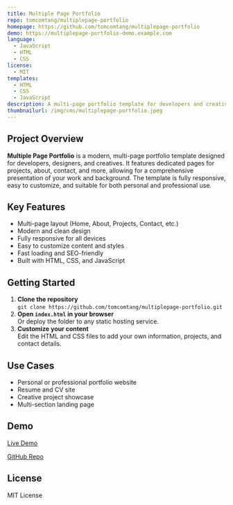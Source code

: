 ```yaml
---
title: Multiple Page Portfolio
repo: tomcomtang/multiplepage-portfolio
homepage: https://github.com/tomcomtang/multiplepage-portfolio
demo: https://multiplepage-portfolio-demo.example.com
language:
  - JavaScript
  - HTML
  - CSS
license:
  - MIT
templates:
  - HTML
  - CSS
  - JavaScript
description: A multi-page portfolio template for developers and creatives, featuring separate pages for projects, about, contact, and more, with a modern and responsive design.
thumbnailurl: /img/cms/multiplepage-portfolio.jpeg
---
```


## Project Overview

**Multiple Page Portfolio** is a modern, multi-page portfolio template designed for developers, designers, and creatives. It features dedicated pages for projects, about, contact, and more, allowing for a comprehensive presentation of your work and background. The template is fully responsive, easy to customize, and suitable for both personal and professional use.

## Key Features

- Multi-page layout (Home, About, Projects, Contact, etc.)
- Modern and clean design
- Fully responsive for all devices
- Easy to customize content and styles
- Fast loading and SEO-friendly
- Built with HTML, CSS, and JavaScript

## Getting Started

1. **Clone the repository**  
   `git clone https://github.com/tomcomtang/multiplepage-portfolio.git`
2. **Open `index.html` in your browser**  
   Or deploy the folder to any static hosting service.
3. **Customize your content**  
   Edit the HTML and CSS files to add your own information, projects, and contact details.

## Use Cases

- Personal or professional portfolio website
- Resume and CV site
- Creative project showcase
- Multi-section landing page

## Demo

[Live Demo](https://multiplepage-portfolio-demo.example.com)

[GitHub Repo](https://github.com/tomcomtang/multiplepage-portfolio)

## License

MIT License
